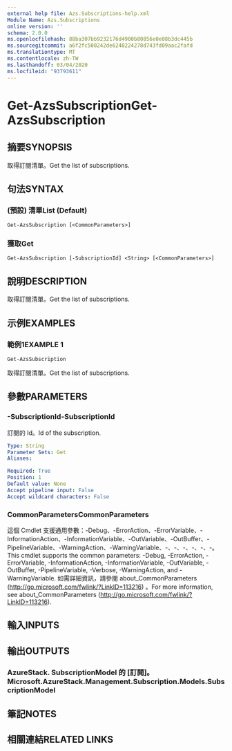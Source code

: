 ```yaml
---
external help file: Azs.Subscriptions-help.xml
Module Name: Azs.Subscriptions
online version: ''
schema: 2.0.0
ms.openlocfilehash: 88ba307bb9232176d4900b80856e0e08b3dc445b
ms.sourcegitcommit: a6f2fc500242de6248224278d743fd09aac2fafd
ms.translationtype: MT
ms.contentlocale: zh-TW
ms.lasthandoff: 03/04/2020
ms.locfileid: "93793611"
---
```

# <span data-ttu-id="42c38-101">Get-AzsSubscription</span><span class="sxs-lookup"><span data-stu-id="42c38-101">Get-AzsSubscription</span></span>

## <span data-ttu-id="42c38-102">摘要</span><span class="sxs-lookup"><span data-stu-id="42c38-102">SYNOPSIS</span></span>
<span data-ttu-id="42c38-103">取得訂閱清單。</span><span class="sxs-lookup"><span data-stu-id="42c38-103">Get the list of subscriptions.</span></span>

## <span data-ttu-id="42c38-104">句法</span><span class="sxs-lookup"><span data-stu-id="42c38-104">SYNTAX</span></span>

### <span data-ttu-id="42c38-105"> (預設) 清單</span><span class="sxs-lookup"><span data-stu-id="42c38-105">List (Default)</span></span>
```
Get-AzsSubscription [<CommonParameters>]
```

### <span data-ttu-id="42c38-106">獲取</span><span class="sxs-lookup"><span data-stu-id="42c38-106">Get</span></span>
```
Get-AzsSubscription [-SubscriptionId] <String> [<CommonParameters>]
```

## <span data-ttu-id="42c38-107">說明</span><span class="sxs-lookup"><span data-stu-id="42c38-107">DESCRIPTION</span></span>
<span data-ttu-id="42c38-108">取得訂閱清單。</span><span class="sxs-lookup"><span data-stu-id="42c38-108">Get the list of subscriptions.</span></span>

## <span data-ttu-id="42c38-109">示例</span><span class="sxs-lookup"><span data-stu-id="42c38-109">EXAMPLES</span></span>

### <span data-ttu-id="42c38-110">範例1</span><span class="sxs-lookup"><span data-stu-id="42c38-110">EXAMPLE 1</span></span>
```
Get-AzsSubscription
```

<span data-ttu-id="42c38-111">取得訂閱清單。</span><span class="sxs-lookup"><span data-stu-id="42c38-111">Get the list of subscriptions.</span></span>

## <span data-ttu-id="42c38-112">參數</span><span class="sxs-lookup"><span data-stu-id="42c38-112">PARAMETERS</span></span>

### <span data-ttu-id="42c38-113">-SubscriptionId</span><span class="sxs-lookup"><span data-stu-id="42c38-113">-SubscriptionId</span></span>
<span data-ttu-id="42c38-114">訂閱的 Id。</span><span class="sxs-lookup"><span data-stu-id="42c38-114">Id of the subscription.</span></span>

```yaml
Type: String
Parameter Sets: Get
Aliases:

Required: True
Position: 1
Default value: None
Accept pipeline input: False
Accept wildcard characters: False
```

### <span data-ttu-id="42c38-115">CommonParameters</span><span class="sxs-lookup"><span data-stu-id="42c38-115">CommonParameters</span></span>
<span data-ttu-id="42c38-116">這個 Cmdlet 支援通用參數：-Debug、-ErrorAction、-ErrorVariable、-InformationAction、-InformationVariable、-OutVariable、-OutBuffer、-PipelineVariable、-WarningAction、-WarningVariable、-、-、-、-、-、-。</span><span class="sxs-lookup"><span data-stu-id="42c38-116">This cmdlet supports the common parameters: -Debug, -ErrorAction, -ErrorVariable, -InformationAction, -InformationVariable, -OutVariable, -OutBuffer, -PipelineVariable, -Verbose, -WarningAction, and -WarningVariable.</span></span> <span data-ttu-id="42c38-117">如需詳細資訊，請參閱 about_CommonParameters (http://go.microsoft.com/fwlink/?LinkID=113216) 。</span><span class="sxs-lookup"><span data-stu-id="42c38-117">For more information, see about_CommonParameters (http://go.microsoft.com/fwlink/?LinkID=113216).</span></span>

## <span data-ttu-id="42c38-118">輸入</span><span class="sxs-lookup"><span data-stu-id="42c38-118">INPUTS</span></span>

## <span data-ttu-id="42c38-119">輸出</span><span class="sxs-lookup"><span data-stu-id="42c38-119">OUTPUTS</span></span>

### <span data-ttu-id="42c38-120">AzureStack. SubscriptionModel 的 [訂閱]。</span><span class="sxs-lookup"><span data-stu-id="42c38-120">Microsoft.AzureStack.Management.Subscription.Models.SubscriptionModel</span></span>

## <span data-ttu-id="42c38-121">筆記</span><span class="sxs-lookup"><span data-stu-id="42c38-121">NOTES</span></span>

## <span data-ttu-id="42c38-122">相關連結</span><span class="sxs-lookup"><span data-stu-id="42c38-122">RELATED LINKS</span></span>
